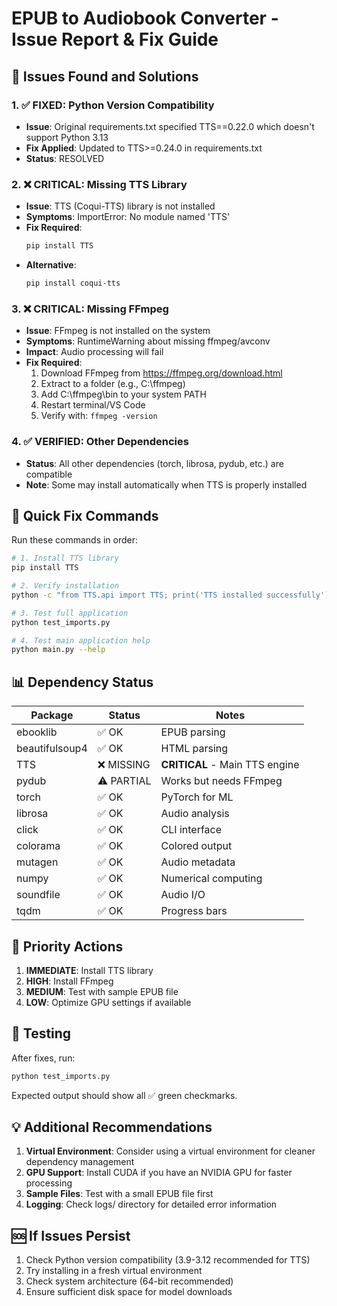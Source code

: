 # EPUB to Audiobook Converter - Issue Report & Fix Guide

## 🚨 Issues Found and Solutions

### 1. ✅ FIXED: Python Version Compatibility
- **Issue**: Original requirements.txt specified TTS==0.22.0 which doesn't support Python 3.13
- **Fix Applied**: Updated to TTS>=0.24.0 in requirements.txt
- **Status**: RESOLVED

### 2. ❌ CRITICAL: Missing TTS Library
- **Issue**: TTS (Coqui-TTS) library is not installed
- **Symptoms**: ImportError: No module named 'TTS'
- **Fix Required**: 
  ```bash
  pip install TTS
  ```
- **Alternative**: 
  ```bash
  pip install coqui-tts
  ```

### 3. ❌ CRITICAL: Missing FFmpeg
- **Issue**: FFmpeg is not installed on the system
- **Symptoms**: RuntimeWarning about missing ffmpeg/avconv
- **Impact**: Audio processing will fail
- **Fix Required**: 
  1. Download FFmpeg from https://ffmpeg.org/download.html
  2. Extract to a folder (e.g., C:\ffmpeg)
  3. Add C:\ffmpeg\bin to your system PATH
  4. Restart terminal/VS Code
  5. Verify with: `ffmpeg -version`

### 4. ✅ VERIFIED: Other Dependencies
- **Status**: All other dependencies (torch, librosa, pydub, etc.) are compatible
- **Note**: Some may install automatically when TTS is properly installed

## 🔧 Quick Fix Commands

Run these commands in order:

```bash
# 1. Install TTS library
pip install TTS

# 2. Verify installation
python -c "from TTS.api import TTS; print('TTS installed successfully')"

# 3. Test full application
python test_imports.py

# 4. Test main application help
python main.py --help
```

## 📊 Dependency Status

| Package | Status | Notes |
|---------|--------|-------|
| ebooklib | ✅ OK | EPUB parsing |
| beautifulsoup4 | ✅ OK | HTML parsing |
| TTS | ❌ MISSING | **CRITICAL** - Main TTS engine |
| pydub | ⚠️ PARTIAL | Works but needs FFmpeg |
| torch | ✅ OK | PyTorch for ML |
| librosa | ✅ OK | Audio analysis |
| click | ✅ OK | CLI interface |
| colorama | ✅ OK | Colored output |
| mutagen | ✅ OK | Audio metadata |
| numpy | ✅ OK | Numerical computing |
| soundfile | ✅ OK | Audio I/O |
| tqdm | ✅ OK | Progress bars |

## 🎯 Priority Actions

1. **IMMEDIATE**: Install TTS library
2. **HIGH**: Install FFmpeg
3. **MEDIUM**: Test with sample EPUB file
4. **LOW**: Optimize GPU settings if available

## 🧪 Testing

After fixes, run:
```bash
python test_imports.py
```

Expected output should show all ✅ green checkmarks.

## 💡 Additional Recommendations

1. **Virtual Environment**: Consider using a virtual environment for cleaner dependency management
2. **GPU Support**: Install CUDA if you have an NVIDIA GPU for faster processing
3. **Sample Files**: Test with a small EPUB file first
4. **Logging**: Check logs/ directory for detailed error information

## 🆘 If Issues Persist

1. Check Python version compatibility (3.9-3.12 recommended for TTS)
2. Try installing in a fresh virtual environment
3. Check system architecture (64-bit recommended)
4. Ensure sufficient disk space for model downloads
